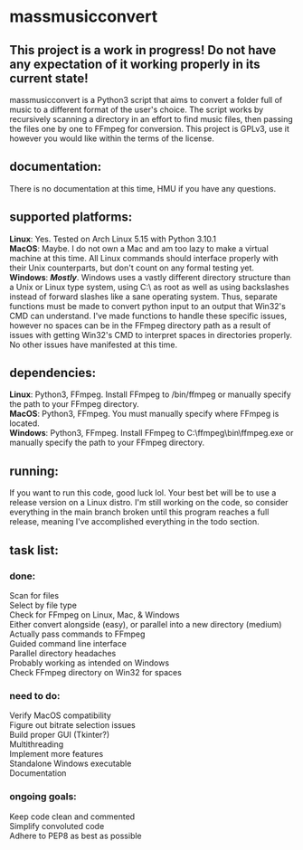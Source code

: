 # massmusicconvert

## This project is a work in progress! Do not have any expectation of it working properly in its current state!  

massmusicconvert is a Python3 script that aims to convert a folder full of music to a different format of the user's choice. The script works by recursively scanning a directory in an effort to find music files, then passing the files one by one to FFmpeg for conversion. This project is GPLv3, use it however you would like within the terms of the license.  

## documentation:

There is no documentation at this time, HMU if you have any questions.  

## supported platforms:

**Linux**: Yes. Tested on Arch Linux 5.15 with Python 3.10.1  
**MacOS**: Maybe. I do not own a Mac and am too lazy to make a virtual machine at this time. All Linux commands should interface properly with their Unix counterparts, but don't count on any formal testing yet.  
**Windows**: ***Mostly***. Windows uses a vastly different directory structure than a Unix or Linux type system, using C:\ as root as well as using backslashes instead of forward slashes like a sane operating system. Thus, separate functions must be made to convert python input to an output that Win32's CMD can understand. I've made functions to handle these specific issues, however no spaces can be in the FFmpeg directory path as a result of issues with getting Win32's CMD to interpret spaces in directories properly. No other issues have manifested at this time.

## dependencies:

**Linux**: Python3, FFmpeg. Install FFmpeg to /bin/ffmpeg or manually specify the path to your FFmpeg directory.  
**MacOS**: Python3, FFmpeg. You must manually specify where FFmpeg is located.  
**Windows**: Python3, FFmpeg. Install FFmpeg to C:\ffmpeg\bin\ffmpeg.exe or manually specify the path to your FFmpeg directory.

## running:

If you want to run this code, good luck lol. Your best bet will be to use a release version on a Linux distro. I'm still working on the code, so consider everything in the main branch broken until this program reaches a full release, meaning I've accomplished everything in the todo section.

## task list:

### done:

Scan for files  
Select by file type  
Check for FFmpeg on Linux, Mac, & Windows  
Either convert alongside (easy), or parallel into a new directory (medium)  
Actually pass commands to FFmpeg  
Guided command line interface  
Parallel directory headaches  
Probably working as intended on Windows  
Check FFmpeg directory on Win32 for spaces  

### need to do:

Verify MacOS compatibility  
Figure out bitrate selection issues  
Build proper GUI (Tkinter?)  
Multithreading  
Implement more features  
Standalone Windows executable  
Documentation  

### ongoing goals:

Keep code clean and commented  
Simplify convoluted code  
Adhere to PEP8 as best as possible  
